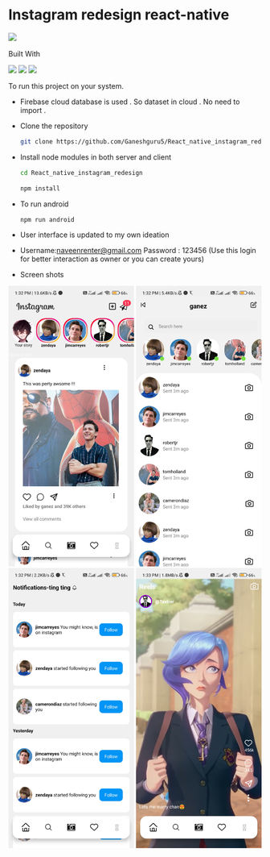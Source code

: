 # Instagram redesign react-native 
<img src="https://img.shields.io/badge/Instagram-E4405F?style=for-the-badge&logo=instagram&logoColor=white">


Built With

<div style={{display:'flex'}}>
<img src="https://img.shields.io/badge/React_Native-20232A?style=for-the-badge&logo=react&logoColor=61DAFB">
<img src="https://img.shields.io/badge/firebase-ffca28?style=for-the-badge&logo=firebase&logoColor=white">
<img src="https://img.shields.io/badge/npm-CB3837?style=for-the-badge&logo=npm&logoColor=white">
</div>

To run this project on your system.
*  Firebase cloud database is used . So dataset in cloud . No need to import .
* Clone the repository 
  ```sh
  git clone https://github.com/Ganeshguru5/React_native_instagram_redesign.git
  ```
* Install node modules in both server and client
  ```sh
  cd React_native_instagram_redesign
  ```
  ```sh
  npm install 
  ```
* To run android 
  ```sh
  npm run android
  ```

* User interface is updated to my own ideation
* Username:naveenrenter@gmail.com Password : 123456 (Use this login for better interaction as owner or you can create yours)
* Screen shots
<div style={{display:'flex',flexDirection:'row'}}>
  <img src='https://github.com/Ganeshguru5/React_native_instagram_redesign/blob/master/Screenshots/homescreen.jpg' width=250/>
  <img src='https://github.com/Ganeshguru5/React_native_instagram_redesign/blob/master/Screenshots/chatscreem.jpg' width=250/>
  <img src='https://github.com/Ganeshguru5/React_native_instagram_redesign/blob/master/Screenshots/notifications.jpg' width=250/>
  <img src='https://github.com/Ganeshguru5/React_native_instagram_redesign/blob/master/Screenshots/reels.jpg' width=250/>
</div>


